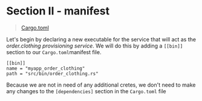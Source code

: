 # Section II - manifest

> [Cargo.toml](https://github.com/dsietz/daas-workshop/blob/master/rust-daas/Cargo.toml)

Let's begin by declaring a new executable for the service that will act as the _order.clothing provisioning service_. We will do this by adding a `[[bin]]` section to our `Cargo.toml`manifest file.

```text
[[bin]]
name = "myapp_order_clothing"
path = "src/bin/order_clothing.rs"
```

Because we are not in need of any additional cretes, we don't need to make any changes to the `[dependencies]` section in the `Cargo.toml` file

